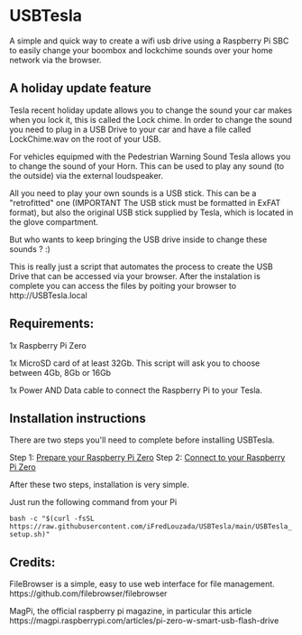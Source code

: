 <h1> USBTesla</h1>

A simple and quick way to create a wifi usb drive using a Raspberry Pi SBC to easily change your boombox and lockchime sounds over your home network via the browser.

<h2>A holiday update feature</h2>

<p>Tesla recent holiday update allows you to change the sound your car makes when you lock it, this is called the Lock chime. In order to change the sound you need to plug in a USB Drive to your car and have a file called LockChime.wav on the root of your USB.</p>
<p>For vehicles equipmed with the Pedestrian Warning Sound Tesla allows you to change the sound of your Horn. This can be used to play any sound (to the outside) via the external loudspeaker.</p>
<p>All you need to play your own sounds is a USB stick. This can be a "retrofitted" one (IMPORTANT The USB stick must be formatted in ExFAT format), but also the original USB stick supplied by Tesla, which is located in the glove compartment.</p>
<p>But who wants to keep bringing the USB drive inside to change these sounds ? :)</p>

<p>This is really just a script that automates the process to create the USB Drive that can be accessed via your browser. After the instalation is complete you can access the files by poiting your browser to http://USBTesla.local </p>

<h2>Requirements:</h2>

<p>1x Raspberry Pi Zero</p>
<p>1x MicroSD card of at least 32Gb. This script will ask you to choose between 4Gb, 8Gb or 16Gb</p>
<p>1x Power AND Data cable to connect the Raspberry Pi to your Tesla.</p>

<h2> Installation instructions</h2>

<p>There are two steps you'll need to complete before installing USBTesla.</p>

Step 1: [Prepare your Raspberry Pi Zero](https://github.com/iFredLouzada/USBTesla/wiki/Preparing-the-hardware)
Step 2: [Connect to your Raspberry Pi Zero](https://github.com/iFredLouzada/USBTesla/wiki/Power-On-and-Connect-to-the-Raspberry-Pi)


<p>After these two steps, installation is very simple. </p>
<p>Just run the following command from your Pi</p>
<code>bash -c "$(curl -fsSL https://raw.githubusercontent.com/iFredLouzada/USBTesla/main/USBTesla_setup.sh)"</code>

<h2>Credits:</h2>

<p>FileBrowser is a simple, easy to use web interface for file management. https://github.com/filebrowser/filebrowser</p>
<p>MagPi, the official raspberry pi magazine, in particular this article https://magpi.raspberrypi.com/articles/pi-zero-w-smart-usb-flash-drive</p>


